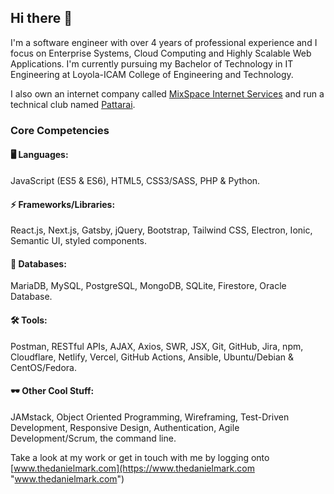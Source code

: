 ## Hi there 👋
I&apos;m a software engineer with over 4 years of professional experience and I focus on Enterprise Systems, Cloud Computing and Highly Scalable Web Applications. I&apos;m currently pursuing my Bachelor of Technology in IT Engineering at Loyola-ICAM College of Engineering and Technology.

I also own an internet company called [MixSpace Internet Services](https://mixspace.xyz) and run a technical club named [Pattarai](http://pattarai.in "www.pattarai.in").

### Core Competencies
#### 🖥️ Languages:
JavaScript (ES5 & ES6), HTML5, CSS3/SASS, PHP & Python.

#### ⚡ Frameworks/Libraries:
React.js, Next.js, Gatsby, jQuery, Bootstrap, Tailwind CSS, Electron, Ionic, Semantic UI, styled components.

#### 💾 Databases:
MariaDB, MySQL, PostgreSQL, MongoDB, SQLite, Firestore, Oracle Database.

#### 🛠️ Tools:
Postman, RESTful APIs, AJAX, Axios, SWR, JSX, Git, GitHub, Jira, npm, Cloudflare, Netlify, Vercel, GitHub Actions, Ansible, Ubuntu/Debian & CentOS/Fedora.

#### 🕶️ Other Cool Stuff:
JAMstack, Object Oriented Programming, Wireframing, Test-Driven Development, Responsive Design, Authentication, Agile Development/Scrum, the command line.

Take a look at my work or get in touch with me by logging onto [www.thedanielmark.com](https://www.thedanielmark.com "www.thedanielmark.com")

<!--
**thedanielmark/thedanielmark** is a ✨ _special_ ✨ repository because its `README.md` (this file) appears on your GitHub profile.

Here are some ideas to get you started:

- 🔭 I’m currently working on ...
- 🌱 I’m currently learning ...
- 👯 I’m looking to collaborate on ...
- 🤔 I’m looking for help with ...
- 💬 Ask me about ...
- 📫 How to reach me: ...
- 😄 Pronouns: ...
- ⚡ Fun fact: ...
-->
